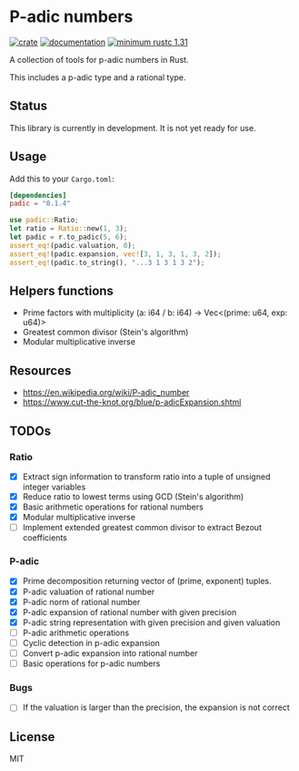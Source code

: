 # P-adic numbers

[![crate](https://img.shields.io/crates/v/padic.svg)](https://crates.io/crates/padic)
[![documentation](https://docs.rs/padic/badge.svg)](https://docs.rs/padic)
[![minimum rustc 1.31](https://img.shields.io/badge/rustc-1.31+-red.svg)](https://rust-lang.github.io/rfcs/2495-min-rust-version.html)

A collection of tools for p-adic numbers in Rust.

This includes a p-adic type and a rational type.

## Status

This library is currently in development. It is not yet ready for use.

## Usage

Add this to your `Cargo.toml`:

```toml
[dependencies]
padic = "0.1.4"
```

```rust
use padic::Ratio;
let ratio = Ratio::new(1, 3);
let padic = r.to_padic(5, 6);
assert_eq!(padic.valuation, 0);
assert_eq!(padic.expansion, vec![3, 1, 3, 1, 3, 2]);
assert_eq!(padic.to_string(), "...3 1 3 1 3 2");
```

## Helpers functions

- Prime factors with multiplicity (a: i64 / b: i64) -> Vec<(prime: u64, exp: u64)>
- Greatest common divisor (Stein's algorithm)
- Modular multiplicative inverse

## Resources

- <https://en.wikipedia.org/wiki/P-adic_number>
- <https://www.cut-the-knot.org/blue/p-adicExpansion.shtml>

## TODOs

### Ratio

- [x] Extract sign information to transform ratio into a tuple of unsigned integer variables
- [x] Reduce ratio to lowest terms using GCD (Stein's algorithm)
- [x] Basic arithmetic operations for rational numbers
- [x] Modular multiplicative inverse
- [ ] Implement extended greatest common divisor to extract Bezout coefficients

### P-adic

- [x] Prime decomposition returning vector of (prime, exponent) tuples.
- [x] P-adic valuation of rational number
- [x] P-adic norm of rational number
- [x] P-adic expansion of rational number with given precision
- [x] P-adic string representation with given precision and given valuation
- [ ] P-adic arithmetic operations
- [ ] Cyclic detection in p-adic expansion
- [ ] Convert p-adic expansion into rational number
- [ ] Basic operations for p-adic numbers

### Bugs

- [ ] If the valuation is larger than the precision, the expansion is not correct

## License

MIT
